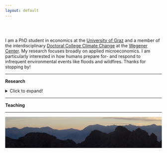 ```yaml
---
layout: default
---
```


<br />
<br />

I am a PhD student in economics at the [University of Graz](https://volkswirtschaftslehre.uni-graz.at/en/) and a member of the interdisciplinary [Doctoral College Climate Change](https://dk-climate-change.uni-graz.at/en/) at the [Wegener Center](https://wegcenter.uni-graz.at/en/). My research focuses broadly on applied microeconomics. I am particularly interested in how humans prepare for- and respond to infrequent environmental events like floods and wildfires. Thanks for stopping by!

* * *

**Research**

<details>
  <summary>Click to expand!</summary>
  
  ## Heading
  1. A numbered
  2. list
     * With some
     * Sub bullets
</details>

* * *

**Teaching**

* * *

<img src="/assets/img/mountains2.jpeg" alt="ReitherSpitze" />

